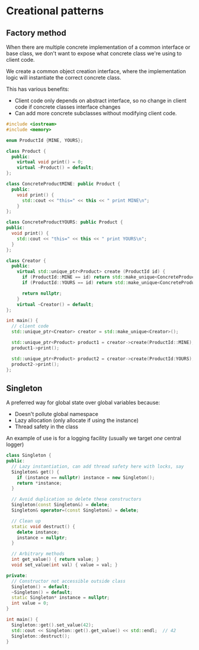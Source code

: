 

# Creational patterns


## Factory method

When there are multiple concrete implementation of a common interface or base class, we don't want to expose what concrete class we're using to client code.

We create a common object creation interface, where the implementation logic will instantiate the correct concrete class.

This has various benefits:

- Client code only depends on abstract interface, so no change in client code if concrete classes interface changes
- Can add more concrete subclasses without modifying client code.

```c++
#include <iostream>
#include <memory>

enum ProductId {MINE, YOURS};

class Product {
  public:
    virtual void print() = 0;
    virtual ~Product() = default;
};

class ConcreteProductMINE: public Product {
  public:
    void print() {
      std::cout << "this=" << this << " print MINE\n";
    }
};

class ConcreteProductYOURS: public Product {
public:
  void print() {
    std::cout << "this=" << this << " print YOURS\n";
  }
};

class Creator {
  public:
    virtual std::unique_ptr<Product> create (ProductId id) {
      if (ProductId::MINE == id) return std::make_unique<ConcreteProductMINE>();
      if (ProductId::YOURS == id) return std::make_unique<ConcreteProductYOURS>();

      return nullptr;
    }
    virtual ~Creator() = default;
};

int main() {
  // client code
  std::unique_ptr<Creator> creator = std::make_unique<Creator>();

  std::unique_ptr<Product> product1 = creator->create(ProductId::MINE);
  product1->print();

  std::unique_ptr<Product> product2 = creator->create(ProductId:YOURS);
  product2->print();
};
```


## Singleton

A preferred way for global state over global variables because:
- Doesn't pollute global namespace
- Lazy allocation (only allocate if using the instance)
- Thread safety in the class

An example of use is for a logging facility (usually we target *one* central logger)

```c++
class Singleton {
public:
  // Lazy instantiation, can add thread safety here with locks, say
  Singleton& get() {
    if (instance == nullptr) instance = new Singleton();
    return *instance;
  }

  // Avoid duplication so delete these constructors
  Singleton(const Singleton&) = delete;
  Singleton& operator=(const Singleton&) = delete;

  // Clean up
  static void destruct() {
    delete instance;
    instance = nullptr;
  }

  // Arbitrary methods
  int get_value() { return value; }
  void set_value(int val) { value = val; }

private:
  // Constructor not accessible outside class
  Singleton() = default;
  ~Singleton() = default;
  static Singleton* instance = nullptr;
  int value = 0;
}

int main() {
  Singleton::get().set_value(42);
  std::cout << Singleton::get().get_value() << std::endl;  // 42
  Singleton::destruct();
}
```







